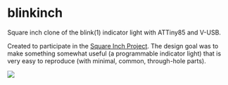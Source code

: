 # blinkinch

Square inch clone of the blink(1) indicator light with ATTiny85 and V-USB.

Created to participate in the [Square Inch Project](https://hackaday.io/project/7813-the-square-inch-project). The design goal was to make something somewhat useful (a programmable indicator light) that is very easy to reproduce (with minimal, common, through-hole parts).

![](https://raw.githubusercontent.com/spro/blinkinch/master/board/screenshot.png)
